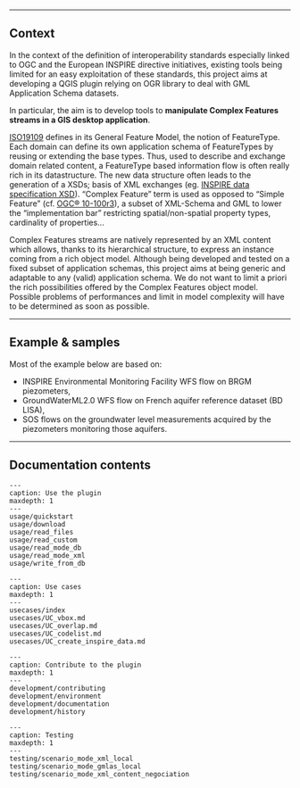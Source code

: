 ```{include} ../README.md
```

----

## Context

In the context of the definition of interoperability standards especially linked to OGC and the European INSPIRE directive initiatives, existing tools being limited for an easy exploitation of these standards, this project aims at developing a QGIS plugin relying on OGR library to deal with GML Application Schema datasets.

In particular, the aim is to develop tools to **manipulate Complex Features streams in a GIS desktop application**.

[ISO19109](http://www.iso.org/iso/catalogue_detail.htm?csnumber=39891) defines in its General Feature Model, the notion of FeatureType. Each domain can define its own application schema of FeatureTypes by reusing or extending the base types. Thus, used to describe and exchange domain related content, a FeatureType based information flow is often really rich in its datastructure. The new data structure often leads to the generation of a XSDs; basis of XML exchanges (eg. [INSPIRE data specification XSD](http://inspire.ec.europa.eu/XML-Schemas/Data-Specifications/2892)). “Complex Feature” term is used as opposed to “Simple Feature” (cf. [OGC® 10-100r3](http://portal.opengeospatial.org/files/?artifact_id=42729)), a subset of XML-Schema and GML to lower the “implementation bar” restricting spatial/non-spatial property types, cardinality of properties...

Complex Features streams are natively represented by an XML content which allows, thanks to its hierarchical structure, to express an instance coming from a rich object model. Although being developed and tested on a fixed subset of application schemas, this project aims at being generic and adaptable to any (valid) application schema. We do not want to limit a priori the rich possibilities offered by the Complex Features object model. Possible problems of performances and limit in model complexity will have to be determined as soon as possible.

----

## Example & samples

Most of the example below are based on:

* INSPIRE Environmental Monitoring Facility WFS flow on BRGM piezometers,
* GroundWaterML2.0 WFS flow on French aquifer reference dataset (BD LISA),
* SOS flows on the groundwater level measurements acquired by the piezometers monitoring those aquifers.

----

## Documentation contents

```{toctree}
---
caption: Use the plugin
maxdepth: 1
---
usage/quickstart
usage/download
usage/read_files
usage/read_custom
usage/read_mode_db
usage/read_mode_xml
usage/write_from_db
```

```{toctree}
---
caption: Use cases
maxdepth: 1
---
usecases/index
usecases/UC_vbox.md
usecases/UC_overlap.md
usecases/UC_codelist.md
usecases/UC_create_inspire_data.md
```

```{toctree}
---
caption: Contribute to the plugin
maxdepth: 1
---
development/contributing
development/environment
development/documentation
development/history
```

```{toctree}
---
caption: Testing
maxdepth: 1
---
testing/scenario_mode_xml_local
testing/scenario_mode_gmlas_local
testing/scenario_mode_xml_content_negociation
```

